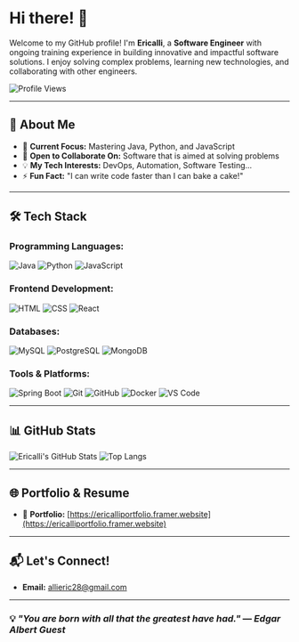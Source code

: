 # Hi there! 👋

Welcome to my GitHub profile! I'm **Ericalli**, a **Software Engineer** with ongoing training experience in building innovative and impactful software solutions. I enjoy solving complex problems, learning new technologies, and collaborating with other engineers.

![Profile Views](https://komarev.com/ghpvc/?username=Ericallibalogun&style=flat-square)

---

## 🌟 About Me

- 🎯 **Current Focus:** Mastering Java, Python, and JavaScript  
- 👯 **Open to Collaborate On:** Software that is aimed at solving problems  
- 💡 **My Tech Interests:** DevOps, Automation, Software Testing...  
- ⚡ **Fun Fact:** "I can write code faster than I can bake a cake!"

---

## 🛠️ Tech Stack

### Programming Languages:
![Java](https://img.shields.io/badge/Java-007396?style=for-the-badge&logo=java&logoColor=white)
![Python](https://img.shields.io/badge/Python-3776AB?style=for-the-badge&logo=python&logoColor=white)
![JavaScript](https://img.shields.io/badge/JavaScript-F7DF1E?style=for-the-badge&logo=javascript&logoColor=black)

### Frontend Development:
![HTML](https://img.shields.io/badge/HTML5-E34F26?style=for-the-badge&logo=html5&logoColor=white)
![CSS](https://img.shields.io/badge/CSS3-1572B6?style=for-the-badge&logo=css3&logoColor=white)
![React](https://img.shields.io/badge/React-61DAFB?style=for-the-badge&logo=react&logoColor=black)

### Databases:
![MySQL](https://img.shields.io/badge/MySQL-4479A1?style=for-the-badge&logo=mysql&logoColor=white)
![PostgreSQL](https://img.shields.io/badge/PostgreSQL-316192?style=for-the-badge&logo=postgresql&logoColor=white)
![MongoDB](https://img.shields.io/badge/MongoDB-47A248?style=for-the-badge&logo=mongodb&logoColor=white)

### Tools & Platforms:
![Spring Boot](https://img.shields.io/badge/Spring%20Boot-6DB33F?style=for-the-badge&logo=spring-boot&logoColor=white)
![Git](https://img.shields.io/badge/Git-F05032?style=for-the-badge&logo=git&logoColor=white)
![GitHub](https://img.shields.io/badge/GitHub-181717?style=for-the-badge&logo=github&logoColor=white)
![Docker](https://img.shields.io/badge/Docker-2496ED?style=for-the-badge&logo=docker&logoColor=white)
![VS Code](https://img.shields.io/badge/VS_Code-007ACC?style=for-the-badge&logo=visual-studio-code&logoColor=white)

---

## 📊 GitHub Stats

![Ericalli's GitHub Stats](https://github-readme-stats.vercel.app/api?username=Ericallibalogun&show_icons=true&theme=radical)
![Top Langs](https://github-readme-stats.vercel.app/api/top-langs/?username=Ericallibalogun&layout=compact&theme=radical&exclude_repo=old-php-project,random-ruby-repo)



---

## 🌐 Portfolio & Resume

- 🧠 **Portfolio:** [https://ericalliportfolio.framer.website](https://ericalliportfolio.framer.website) 

---

## 📬 Let's Connect!

- **Email:** allieric28@gmail.com

---

### 💡 _"You are born with all that the greatest have had."_ — *Edgar Albert Guest*
